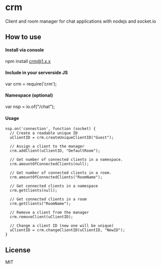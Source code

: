
# crm

Client and room manager for chat applications with nodejs and socket.io

## How to use

#### Install via console
npm install crm@1.x.x

#### Include in your serverside JS
var crm = require('crm');

#### Namespace (optional)
var nsp = io.of("/chat");

#### Usage
````
nsp.on('connection', function (socket) {
  // Create a readable unique ID
  uClientID = crm.createUniqueClientID("Guest");
  
  // Assign a client to the manager
  crm.addClient(uClientID, "DefaultRoom");
  
  // Get number of connected clients in a namespace.
  crm.amountOfConnectedClients(null);
  
  // Get number of connected clients in a room.
  crm.amountOfConnectedClients("RoomName");
  
  // Get connected clients in a namespace
  crm.getClients(null);
  
  // Get connected clients in a room
  crm.getClients("RoomName");
  
  // Remove a client from the manager
  crm.removeClient(uClientID);
  
  // Change a client ID (new one will be unique)
  uClientID = crm.changeClientID(uClientID, "NewID");
}
````

## License

MIT
